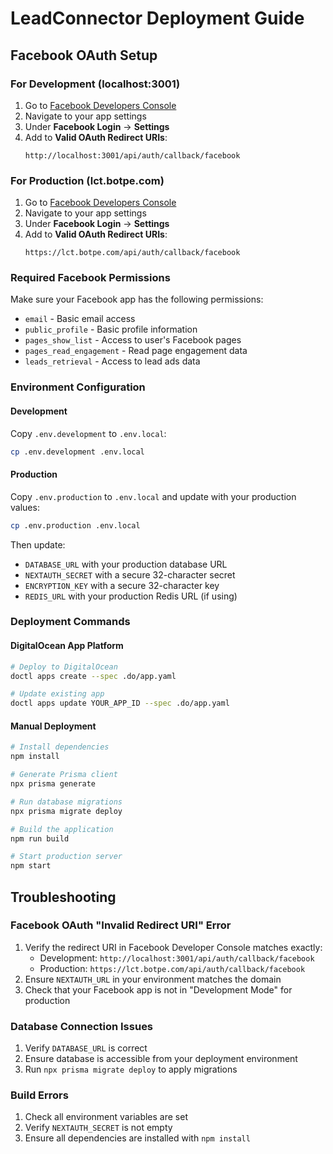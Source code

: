 # LeadConnector Deployment Guide

## Facebook OAuth Setup

### For Development (localhost:3001)
1. Go to [Facebook Developers Console](https://developers.facebook.com/)
2. Navigate to your app settings
3. Under **Facebook Login** → **Settings**
4. Add to **Valid OAuth Redirect URIs**:
   ```
   http://localhost:3001/api/auth/callback/facebook
   ```

### For Production (lct.botpe.com)
1. Go to [Facebook Developers Console](https://developers.facebook.com/)
2. Navigate to your app settings
3. Under **Facebook Login** → **Settings**
4. Add to **Valid OAuth Redirect URIs**:
   ```
   https://lct.botpe.com/api/auth/callback/facebook
   ```

### Required Facebook Permissions
Make sure your Facebook app has the following permissions:
- `email` - Basic email access
- `public_profile` - Basic profile information
- `pages_show_list` - Access to user's Facebook pages
- `pages_read_engagement` - Read page engagement data
- `leads_retrieval` - Access to lead ads data

### Environment Configuration

#### Development
Copy `.env.development` to `.env.local`:
```bash
cp .env.development .env.local
```

#### Production
Copy `.env.production` to `.env.local` and update with your production values:
```bash
cp .env.production .env.local
```

Then update:
- `DATABASE_URL` with your production database URL
- `NEXTAUTH_SECRET` with a secure 32-character secret
- `ENCRYPTION_KEY` with a secure 32-character key
- `REDIS_URL` with your production Redis URL (if using)

### Deployment Commands

#### DigitalOcean App Platform
```bash
# Deploy to DigitalOcean
doctl apps create --spec .do/app.yaml

# Update existing app
doctl apps update YOUR_APP_ID --spec .do/app.yaml
```

#### Manual Deployment
```bash
# Install dependencies
npm install

# Generate Prisma client
npx prisma generate

# Run database migrations
npx prisma migrate deploy

# Build the application
npm run build

# Start production server
npm start
```

## Troubleshooting

### Facebook OAuth "Invalid Redirect URI" Error
1. Verify the redirect URI in Facebook Developer Console matches exactly:
   - Development: `http://localhost:3001/api/auth/callback/facebook`
   - Production: `https://lct.botpe.com/api/auth/callback/facebook`
2. Ensure `NEXTAUTH_URL` in your environment matches the domain
3. Check that your Facebook app is not in "Development Mode" for production

### Database Connection Issues
1. Verify `DATABASE_URL` is correct
2. Ensure database is accessible from your deployment environment
3. Run `npx prisma migrate deploy` to apply migrations

### Build Errors
1. Check all environment variables are set
2. Verify `NEXTAUTH_SECRET` is not empty
3. Ensure all dependencies are installed with `npm install`